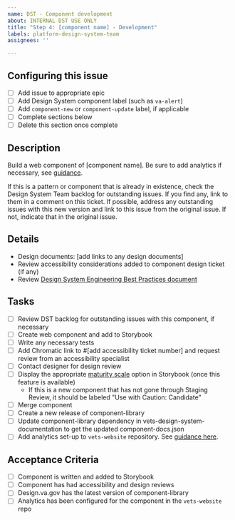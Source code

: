 ```yaml
---
name: DST - Component development
about: INTERNAL DST USE ONLY
title: "Step 4: [component name] - Development"
labels: platform-design-system-team
assignees: ''

---
```


## Configuring this issue
- [ ] Add issue to appropriate epic
- [ ] Add Design System component label (such as `va-alert`)
- [ ] Add `component-new` or `component-update` label, if applicable
- [ ] Complete sections below
- [ ] Delete this section once complete

## Description
Build a web component of [component name]. Be sure to add analytics if necessary, see [guidance](https://vfs.atlassian.net/wiki/spaces/DST/pages/2079817745/Component+development+process#Analytics%5BinlineExtension%5D).

If this is a pattern or component that is already in existence, check the Design System Team backlog for outstanding issues. If you find any, link to them in a comment on this ticket. If possible, address any outstanding issues with this new version and link to this issue from the original issue. If not, indicate that in the original issue.

## Details
- Design documents: [add links to any design documents]
- Review accessibility considerations added to component design ticket (if any)
- Review [Design System Engineering Best Practices document](https://vfs.atlassian.net/wiki/spaces/DST/pages/2176516116/Design+System+Engineering+Best+Practices)

## Tasks
- [ ] Review DST backlog for outstanding issues with this component, if necessary
- [ ] Create web component and add to Storybook
- [ ] Write any necessary tests
- [ ] Add Chromatic link to #[add accessibility ticket number] and request review from an accessibility specialist
- [ ] Contact designer for design review
- [ ] Display the appropriate [maturity scale](https://design.va.gov/about/maturity-scale) option in Storybook (once this feature is available)
    - If this is a new component that has not gone through Staging Review, it should be labeled "Use with Caution: Candidate"
- [ ] Merge component
- [ ] Create a new release of component-library
- [ ] Update component-library dependency in vets-design-system-documentation to get the updated component-docs.json
- [ ] Add analytics set-up to `vets-website` repository. See [guidance here](https://vfs.atlassian.net/wiki/spaces/DST/pages/2079817745/Component+development+process#Analytics%5BinlineExtension%5D).

## Acceptance Criteria
- [ ] Component is written and added to Storybook
- [ ] Component has had accessibility and design reviews
- [ ] Design.va.gov has the latest version of component-library
- [ ] Analytics has been configured for the component in the `vets-website` repo
